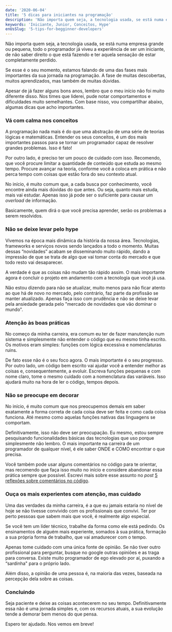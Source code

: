 ```yaml
---
date: '2020-06-04'
title: '5 dicas para iniciantes na programação'
description: 'Não importa quem seja, a tecnologia usada, se está numa empresa grande ou pequena, todo o programador já viveu a experiência de ser um iniciante, de não saber direito o que está fazendo e ter aquela sensação de estar completamente perdido.'
keywords: 'Iniciante, Junior, Conceitos, Hype'
enUsSlug: '5-tips-for-begginner-developers'
---
```


Não importa quem seja, a tecnologia usada, se está numa empresa grande ou pequena, todo o programador já viveu a
experiência de ser um iniciante, de não saber direito o que está fazendo e ter aquela sensação de estar completamente
perdido.

Se esse é o seu momento, estamos falando de uma das fases mais importantes da sua jornada na programação. A fase de
muitas descobertas, muitos aprendizados, mas também de muitas dúvidas.

Apesar de já fazer alguns bons anos, lembro que o meu início não foi muito diferente disso. Nos times que liderei, pude
notar comportamentos e dificuldades muito semelhantes. Com base nisso, vou compartilhar abaixo, algumas dicas que acho
importantes.

### Vá com calma nos conceitos

A programação nada mais é do que uma abstração de uma série de teorias lógicas e matemáticas. Entender os seus
conceitos, é um dos mais importantes passos para se tornar um programador capaz de resolver grandes problemas. Isso é
fato!

Por outro lado, é preciso ter um pouco de cuidado com isso. Recomendo, que você procure limitar a quantidade de conteúdo
que estuda ao mesmo tempo. Procure avançar na teoria, conforme você a coloca em prática e não perca tempo com
coisas que estão fora do seu contexto atual.

No início, é muito comum que, a cada busca por conhecimento, você encontre ainda mais dúvidas do que antes. Ou seja,
quanto mais estuda, mais vai estudar. Apenas isso já pode ser o suficiente para causar um _overload_ de informação.

Basicamente, quem dirá o que você precisa aprender, serão os problemas a serem resolvidos.

### Não se deixe levar pelo hype

Vivemos na época mais dinâmica da história da nossa área. Tecnologias, frameworks e serviços novos sendo lançados a todo
o momento. Muitas dessas “novidades” acabam se disseminando muito rápido, dando a impressão de que se trata de algo que
vai tomar conta do mercado e que todo resto vai desaparecer.

A verdade é que as coisas não mudam tão rápido assim. O mais importante agora é concluir o projeto em andamento com a
tecnologia que você já usa.

Não estou dizendo para não se atualizar, muito menos para não ficar atento ao que há de novo no mercado, pelo contrário,
faz parte da profissão se manter atualizado. Apenas faça isso com prudência e não se deixe levar pela ansiedade gerada
pelo "mercado de novidades que vão dominar o mundo".

### Atenção às boas práticas

No começo da minha carreira, era comum eu ter de fazer manutenção num sistema e simplesmente não entender o código que
eu mesmo tinha escrito. Os motivos eram simples: funções com lógica excessiva e nomenclaturas ruins.

De fato esse não é o seu foco agora. O mais importante é o seu progresso. Por outro lado, um código bem escrito vai
ajudar você a entender melhor as coisas e, consequentemente, a evoluir. Escreva funções pequenas e com nome claro, tome
o mesmo cuidado com a nomenclatura das variáveis. Isso ajudará muito na hora de ler o código, tempos depois.

### Não se preocupe em decorar

No início, é muito comum que nos preocupemos demais em saber exatamente a forma correta de cada coisa deve ser feita e
como cada coisa funciona. Até mesmo como aquelas funções nativas das linguagens se comportam.

Definitivamente, isso não deve ser preocupação. Eu mesmo, estou sempre pesquisando funcionalidades básicas das
tecnologias que uso porque simplesmente não lembro. O mais importante na carreira de um programador de qualquer nível, é
ele saber ONDE e COMO encontrar o que precisa.

Você também pode usar alguns comentários no código para te orientar, mas recomendo que faça isso muito no início e
considere abandonar essa prática sempre que possível. Escrevi mais sobre esse assunto no
_post_ [5 reflexões sobre comentários no código](/pt-br/blog/posts/5-reflexoes-sobre-comentarios-no-codigo/).

### Ouça os mais experientes com atenção, mas cuidado

Uma das verdades da minha carreira, é a que eu jamais estaria no nível de hoje se não tivesse convivido com os
profissionais que convivi. Ter por perto pessoas que sabem mais que você, é realmente algo especial.

Se você tem um líder técnico, trabalhe da forma como ele está pedindo. Os ensinamentos de alguém mais experiente,
somados à sua prática, formação a sua própria forma de trabalho, que vai amadurecer com o tempo.

Apenas tome cuidado com uma única fonte de opinião. Se não tiver outro profissional para perguntar, busque no google
outras opiniões e as traga para conversa. Existe muito programador de ego elevado por aí, puxando a “sardinha" para o
próprio lado.

Além disso, a opinião de uma pessoa é, na maioria das vezes, baseada na percepção dela sobre as coisas.

### Concluindo

Seja paciente e deixe as coisas acontecerem no seu tempo. Definitivamente essa não é uma jornada simples e, com os
recursos atuais, a sua evolução tende a demorar bem menos do que pensa.

Espero ter ajudado. Nos vemos em breve!
